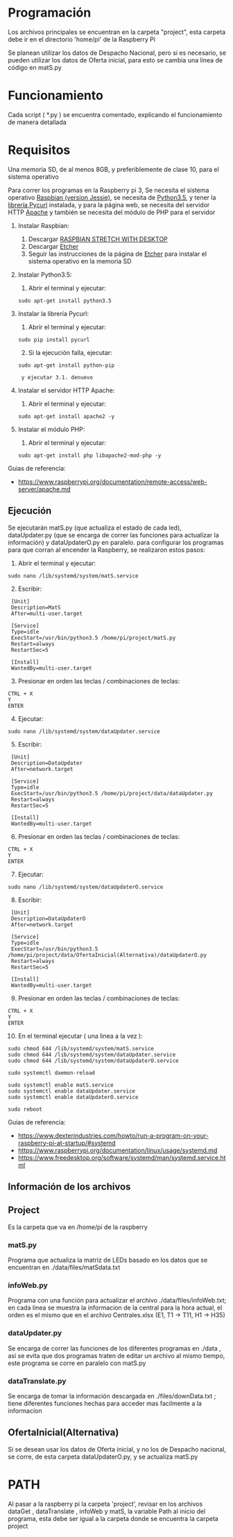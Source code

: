 # Programación

Los archivos principales se encuentran en la carpeta "project", esta carpeta debe ir en el directorio 'home/pi' de la Raspberry Pi

Se planean utilizar los datos de Despacho Nacional, pero si es necesario, se pueden utilizar los datos de Oferta inicial, para esto se cambia una linea de código en matS.py

# Funcionamiento

Cada script ( *.py ) se encuentra comentado, explicando el funcionamiento de manera detallada

# Requisitos

Una memoria SD, de al menos 8GB, y preferiblemente de clase 10, para el sistema operativo

Para correr los programas en la Raspberry pi 3, Se necesita el sistema operativo [Raspbian (version Jessie)](https://www.raspberrypi.org/downloads/raspbian/), se necesita de [Python3.5](https://www.python.org/downloads/release/python-353/), y tener la [librería Pycurl](http://pycurl.io/) instalada, y para la página web, se necesita del servidor HTTP [Apache](https://httpd.apache.org/download.cgi) y también se necesita del módulo de PHP para el servidor

1. Instalar Raspbian:
	1. Descargar [RASPBIAN STRETCH WITH DESKTOP](https://www.raspberrypi.org/downloads/raspbian/)
	2. Descargar [Etcher](https://etcher.io/)
	3. Seguir las instrucciones de la página de [Etcher](https://etcher.io/) para instalar el sistema operativo en la memoria SD

2. Instalar Python3.5:
	1. Abrir el terminal y ejecutar:
	```
	sudo apt-get install python3.5
	```

3. Instalar la librería Pycurl:
	1. Abrir el terminal y ejecutar:
	```
	sudo pip install pycurl
	```
	2. Si la ejecución falla, ejecutar:
	```
	sudo apt-get install python-pip
	```
		y ejecutar 3.1. denuevo

4. Instalar el servidor HTTP Apache:
	1. Abrir el terminal y ejecutar:
	```
	sudo apt-get install apache2 -y
	```

5. Instalar el módulo PHP:
	1. Abrir el terminal y ejecutar:
	```
	sudo apt-get install php libapache2-mod-php -y
	```

Guias de referencia:
* https://www.raspberrypi.org/documentation/remote-access/web-server/apache.md

## Ejecución

Se ejecutarán matS.py (que actualiza el estado de cada led), dataUpdater.py (que se encarga de correr las funciones para actualizar la información) y dataUpdaterO.py en paralelo. para configurar los programas para que corran al encender la Raspberry, se realizaron estos pasos:

1. Abrir el terminal y ejecutar:
```
sudo nano /lib/systemd/system/matS.service
```

2. Escribir:
```
 [Unit]
 Description=MatS
 After=multi-user.target

 [Service]
 Type=idle
 ExecStart=/usr/bin/python3.5 /home/pi/project/matS.py
 Restart=always
 RestartSec=5

 [Install]
 WantedBy=multi-user.target
```

3. Presionar en orden las teclas / combinaciones de teclas:
```
CTRL + X
Y
ENTER
```

4. Ejecutar:
```
sudo nano /lib/systemd/system/dataUpdater.service
```

5. Escribir:
```
 [Unit]
 Description=DataUpdater
 After=network.target

 [Service]
 Type=idle
 ExecStart=/usr/bin/python3.5 /home/pi/project/data/dataUpdater.py
 Restart=always
 RestartSec=5

 [Install]
 WantedBy=multi-user.target
```

6. Presionar en orden las teclas / combinaciones de teclas:
```
CTRL + X
Y
ENTER
```

7. Ejecutar:
```
sudo nano /lib/systemd/system/dataUpdaterO.service
```

8. Escribir:
```
 [Unit]
 Description=DataUpdaterO
 After=network.target

 [Service]
 Type=idle
 ExecStart=/usr/bin/python3.5 /home/pi/project/data/OfertaInicial(Alternativa)/dataUpdaterO.py
 Restart=always
 RestartSec=5

 [Install]
 WantedBy=multi-user.target
```

9. Presionar en orden las teclas / combinaciones de teclas:
```
CTRL + X
Y
ENTER
```

10. En el terminal ejecutar ( una linea a la vez ):
```
sudo chmod 644 /lib/systemd/system/matS.service
sudo chmod 644 /lib/systemd/system/dataUpdater.service
sudo chmod 644 /lib/systemd/system/dataUpdaterO.service

sudo systemctl daemon-reload

sudo systemctl enable matS.service
sudo systemctl enable dataUpdater.service
sudo systemctl enable dataUpdaterO.service

sudo reboot
```

Guias de referencia:
* https://www.dexterindustries.com/howto/run-a-program-on-your-raspberry-pi-at-startup/#systemd
* https://www.raspberrypi.org/documentation/linux/usage/systemd.md
* https://www.freedesktop.org/software/systemd/man/systemd.service.html

## Información de los archivos

## Project

Es la carpeta que va en /home/pi de la raspberry

### matS.py

Programa que actualiza la matriz de LEDs basado en los datos que se encuentran en ./data/files/matSdata.txt

### infoWeb.py

Programa con una función para actualizar el archivo ./data/files/infoWeb.txt; en cada linea se muestra la informacion de la central para la hora actual, el orden es el mismo que en el archivo Centrales.xlsx (E1, T1 -> T11, H1 -> H35)

### dataUpdater.py

Se encarga de correr las funciones de los diferentes programas en ./data , así se evita que dos programas traten de editar un archivo al mismo tiempo, este programa se corre en paralelo con matS.py

### dataTranslate.py

Se encarga de tomar la información descargada en ./files/downData.txt ; tiene diferentes funciones hechas para acceder mas facilmente a la informacion

## OfertaInicial(Alternativa)

Si se desean usar los datos de Oferta inicial, y no los de Despacho nacional, se corre, de esta carpeta dataUpdaterO.py, y se actualiza matS.py

# PATH

Al pasar a la raspberry pi la carpeta 'project', revisar en los archivos dataGet , dataTranslate , infoWeb y matS, la variable Path al inicio del programa, esta debe ser igual a la carpeta donde se encuentra la carpeta project
